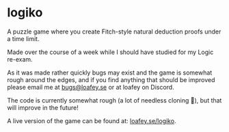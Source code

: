 # logiko

A puzzle game where you create Fitch-style natural deduction proofs under a time limit.

Made over the course of a week while I should have studied for my Logic re-exam.

As it was made rather quickly bugs may exist and the game is somewhat 
rough around the edges, and if you find anything that should be improved 
please email me at [bugs@loafey.se](mailto:bugs@loafey.se/) or at loafey on Discord.

The code is currently somewhat rough (a lot of needless cloning 🥲), but that will improve in the future!

A live version of the game can be found at: [loafey.se/logiko](https://loafey.se/logiko).